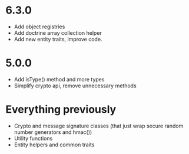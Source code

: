 # 6.3.0
* Add object registries
* Add doctrine array collection helper
* Add new entity traits, improve code.

# 5.0.0
* Add isType() method and more types
* Simplify crypto api, remove unnecessary methods

# Everything previously
* Crypto and message signature classes (that just wrap secure random number generators and hmac())
* Utility functions
* Entity helpers and common traits
